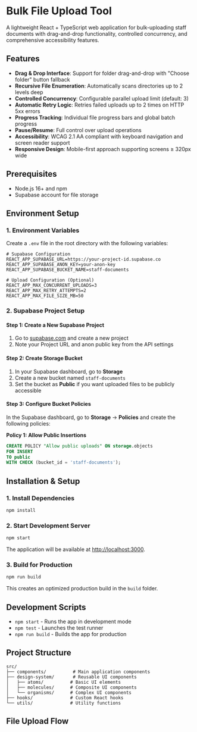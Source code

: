 # Bulk File Upload Tool

A lightweight React + TypeScript web application for bulk-uploading staff documents with drag-and-drop functionality, controlled concurrency, and comprehensive accessibility features.

## Features

- **Drag & Drop Interface**: Support for folder drag-and-drop with "Choose folder" button fallback
- **Recursive File Enumeration**: Automatically scans directories up to 2 levels deep
- **Controlled Concurrency**: Configurable parallel upload limit (default: 3)
- **Automatic Retry Logic**: Retries failed uploads up to 2 times on HTTP 5xx errors
- **Progress Tracking**: Individual file progress bars and global batch progress
- **Pause/Resume**: Full control over upload operations
- **Accessibility**: WCAG 2.1 AA compliant with keyboard navigation and screen reader support
- **Responsive Design**: Mobile-first approach supporting screens ≥ 320px wide

## Prerequisites

- Node.js 16+ and npm
- Supabase account for file storage

## Environment Setup

### 1. Environment Variables

Create a `.env` file in the root directory with the following variables:

```env
# Supabase Configuration
REACT_APP_SUPABASE_URL=https://your-project-id.supabase.co
REACT_APP_SUPABASE_ANON_KEY=your-anon-key
REACT_APP_SUPABASE_BUCKET_NAME=staff-documents

# Upload Configuration (Optional)
REACT_APP_MAX_CONCURRENT_UPLOADS=3
REACT_APP_MAX_RETRY_ATTEMPTS=2
REACT_APP_MAX_FILE_SIZE_MB=50
```

### 2. Supabase Project Setup

#### Step 1: Create a New Supabase Project

1. Go to [supabase.com](https://supabase.com) and create a new project
2. Note your Project URL and anon public key from the API settings

#### Step 2: Create Storage Bucket

1. In your Supabase dashboard, go to **Storage**
2. Create a new bucket named `staff-documents`
3. Set the bucket as **Public** if you want uploaded files to be publicly accessible

#### Step 3: Configure Bucket Policies

In the Supabase dashboard, go to **Storage** → **Policies** and create the following policies:

**Policy 1: Allow Public Insertions**
```sql
CREATE POLICY "Allow public uploads" ON storage.objects
FOR INSERT
TO public
WITH CHECK (bucket_id = 'staff-documents');
```


## Installation & Setup

### 1. Install Dependencies

```bash
npm install
```

### 2. Start Development Server

```bash
npm start
```

The application will be available at [http://localhost:3000](http://localhost:3000).

### 3. Build for Production

```bash
npm run build
```

This creates an optimized production build in the `build` folder.

## Development Scripts

- `npm start` - Runs the app in development mode
- `npm test` - Launches the test runner
- `npm run build` - Builds the app for production

## Project Structure

```
src/
├── components/          # Main application components
├── design-system/       # Reusable UI components
│   ├── atoms/          # Basic UI elements
│   ├── molecules/      # Composite UI components
│   └── organisms/      # Complex UI components
├── hooks/              # Custom React hooks
└── utils/              # Utility functions
```

## File Upload Flow




















